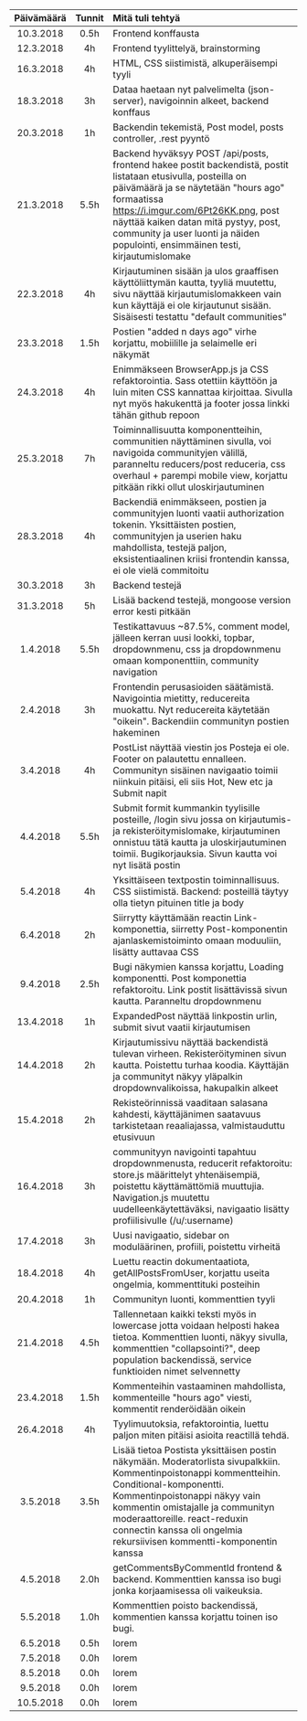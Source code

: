 | Päivämäärä    | Tunnit    | Mitä tuli tehtyä                       |
|:-------------:|:---------:|:---------------------------------------|
| 10.3.2018     | 0.5h      | Frontend konffausta                    |
| 12.3.2018     | 4h        | Frontend tyylittelyä, brainstorming    |
| 16.3.2018     | 4h        | HTML, CSS siistimistä, alkuperäisempi tyyli |
| 18.3.2018     | 3h        | Dataa haetaan nyt palvelimelta (json-server), navigoinnin alkeet, backend konffaus |
| 20.3.2018     | 1h        | Backendin tekemistä, Post model, posts controller, .rest pyyntö |
| 21.3.2018     | 5.5h      | Backend hyväksyy POST /api/posts, frontend hakee postit backendistä, postit listataan etusivulla, posteilla on päivämäärä ja se näytetään "hours ago" formaatissa https://i.imgur.com/6Pt26KK.png, post näyttää kaiken datan mitä pystyy, post, community ja user luonti ja näiden populointi, ensimmäinen testi, kirjautumislomake |
| 22.3.2018     | 4h        | Kirjautuminen sisään ja ulos graaffisen käyttöliittymän kautta, tyyliä muutettu, sivu näyttää kirjautumislomakkeen vain kun käyttäjä ei ole kirjautunut sisään. Sisäisesti testattu "default communities" |
| 23.3.2018     | 1.5h      | Postien "added n days ago" virhe korjattu, mobiilille ja selaimelle eri näkymät |
| 24.3.2018     | 4h        | Enimmäkseen BrowserApp.js ja CSS refaktorointia. Sass otettiin käyttöön ja luin miten CSS kannattaa kirjoittaa. Sivulla nyt myös hakukenttä ja footer jossa linkki tähän github repoon |
| 25.3.2018     | 7h        | Toiminnallisuutta komponentteihin, communitien näyttäminen sivulla, voi navigoida communityjen välillä, paranneltu reducers/post reduceria, css overhaul + parempi mobile view, korjattu pitkään rikki ollut uloskirjautuminen |
| 28.3.2018     | 4h        | Backendiä enimmäkseen, postien ja communityjen luonti vaatii authorization tokenin. Yksittäisten postien, communityjen ja userien haku mahdollista, testejä paljon, eksistentiaalinen kriisi frontendin kanssa, ei ole vielä commitoitu |
| 30.3.2018     | 3h        | Backend testejä |
| 31.3.2018     | 5h        | Lisää backend testejä, mongoose version error kesti pitkään |
| 1.4.2018      | 5.5h      | Testikattavuus ~87.5%, comment model, jälleen kerran uusi lookki, topbar, dropdownmenu, css ja dropdownmenu omaan komponenttiin, community navigation |
| 2.4.2018      | 3h        | Frontendin perusasioiden säätämistä. Navigointia mietitty, reducereita muokattu. Nyt reducereita käytetään "oikein". Backendiin communityn postien hakeminen |
| 3.4.2018      | 4h        | PostList näyttää viestin jos Posteja ei ole. Footer on palautettu ennalleen. Communityn sisäinen navigaatio toimii niinkuin pitäisi, eli siis Hot, New etc ja Submit napit |
| 4.4.2018      | 5.5h      | Submit formit kummankin tyylisille posteille, /login sivu jossa on kirjautumis- ja rekisteröitymislomake, kirjautuminen onnistuu tätä kautta ja uloskirjautuminen toimii. Bugikorjauksia. Sivun kautta voi nyt lisätä postin |
| 5.4.2018      | 4h        | Yksittäiseen textpostin toiminnallisuus. CSS siistimistä. Backend: posteillä täytyy olla tietyn pituinen title ja body |
| 6.4.2018      | 2h        | Siirrytty käyttämään reactin Link-komponettia, siirretty Post-komponentin ajanlaskemistoiminto omaan moduuliin, lisätty auttavaa CSS |
| 9.4.2018      | 2.5h      | Bugi näkymien kanssa korjattu, Loading komponentti. Post komponettia refaktoroitu. Link postit lisättävissä sivun kautta. Paranneltu dropdownmenu | 
| 13.4.2018     | 1h        | ExpandedPost näyttää linkpostin urlin, submit sivut vaatii kirjautumisen |
| 14.4.2018     | 2h        | Kirjautumissivu näyttää backendistä tulevan virheen. Rekisteröityminen sivun kautta. Poistettu turhaa koodia. Käyttäjän ja communityt näkyy yläpalkin dropdownvalikoissa, hakupalkin alkeet |
| 15.4.2018     | 2h        | Rekisteörinnissä vaaditaan salasana kahdesti, käyttäjänimen saatavuus tarkistetaan reaaliajassa, valmistauduttu etusivuun |'
| 16.4.2018     | 3h        | communityyn navigointi tapahtuu dropdownmenusta, reducerit refaktoroitu: store.js määrittelyt yhtenäisempiä, poistettu käyttämättömiä muuttujia. Navigation.js muutettu uudelleenkäytettäväksi, navigaatio lisätty profiilisivulle (/u/:username) |
| 17.4.2018     | 3h        | Uusi navigaatio, sidebar on moduläärinen, profiili, poistettu virheitä |
| 18.4.2018     | 4h        | Luettu reactin dokumentaatiota, getAllPostsFromUser, korjattu useita ongelmia, kommenttituki posteihin
| 20.4.2018     | 1h        | Communityn luonti, kommenttien tyyli |
| 21.4.2018     | 4.5h      | Tallennetaan kaikki teksti myös in lowercase jotta voidaan helposti hakea tietoa. Kommenttien luonti, näkyy sivulla, kommenttien "collapsointi?", deep population backendissä, service funktioiden nimet selvennetty |
| 23.4.2018     | 1.5h      | Kommenteihin vastaaminen mahdollista, kommenteille "hours ago" viesti, kommentit renderöidään oikein |
| 26.4.2018     | 4h        | Tyylimuutoksia, refaktorointia, luettu paljon miten pitäisi asioita reactillä tehdä. |
| 3.5.2018      | 3.5h      | Lisää tietoa Postista yksittäisen postin näkymään. Moderatorlista sivupalkkiin. Kommentinpoistonappi kommentteihin. Conditional-komponentti. Kommentinpoistonappi näkyy vain kommentin omistajalle ja communityn moderaattoreille. react-reduxin connectin kanssa oli ongelmia rekursiivisen kommentti-komponentin kanssa |
| 4.5.2018      | 2.0h      | getCommentsByCommentId frontend & backend. Kommenttien kanssa iso bugi jonka korjaamisessa oli vaikeuksia. |
| 5.5.2018      | 1.0h      | Kommenttien poisto backendissä, kommentien kanssa korjattu toinen iso bugi. |
| 6.5.2018      | 0.5h      | lorem |
| 7.5.2018      | 0.0h      | lorem |
| 8.5.2018      | 0.0h      | lorem |
| 9.5.2018      | 0.0h      | lorem |
| 10.5.2018     | 0.0h      | lorem |
